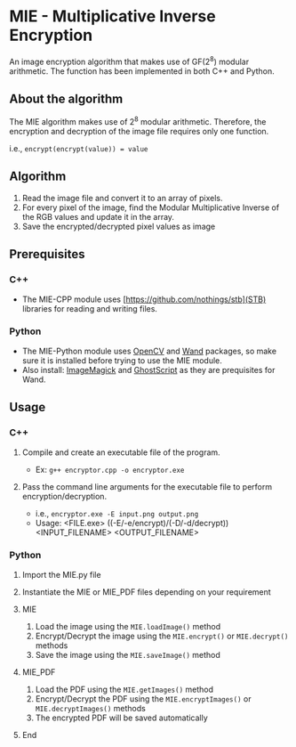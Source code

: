 # MIE - Multiplicative Inverse Encryption
An image encryption algorithm that makes use of GF(2<sup>8</sup>) modular arithmetic. The function has been implemented in both C++ and Python.

About the algorithm
----
The MIE algorithm makes use of 2<sup>8</sup> modular arithmetic. Therefore, the encryption and decryption of the image file requires only one function.

i.e., `encrypt(encrypt(value)) = value`

Algorithm
----
1. Read the image file and convert it to an array of pixels.
2. For every pixel of the image, find the Modular Multiplicative Inverse of the RGB values and update it in the array.
3. Save the encrypted/decrypted pixel values as image

Prerequisites
----
### C++
- The MIE-CPP module uses [https://github.com/nothings/stb](STB) libraries for reading and writing files.

### Python
- The MIE-Python module uses [OpenCV](https://pypi.org/project/opencv-python/) and [Wand](https://pypi.org/project/Wand/) packages, so make sure it is installed before trying to use the MIE module.
- Also install: [ImageMagick](http://www.imagemagick.org/script/download.php) and [GhostScript](https://www.ghostscript.com/download/gsdnld.html) as they are prequisites for Wand.

Usage
----
### C++
1. Compile and create an executable file of the program. 
    - Ex: `g++ encryptor.cpp -o encryptor.exe`

2. Pass the command line arguments for the executable file to perform encryption/decryption.
    - i.e., `encryptor.exe -E input.png output.png`
    - Usage: <FILE.exe> ((-E/-e/encrypt)/(-D/-d/decrypt)) <INPUT_FILENAME> <OUTPUT_FILENAME>

### Python
1. Import the MIE.py file

2. Instantiate the MIE or MIE_PDF files depending on your requirement

3. MIE
    1. Load the image using the `MIE.loadImage()` method
    2. Encrypt/Decrypt the image using the `MIE.encrypt()` or `MIE.decrypt()` methods
    3. Save the image using the `MIE.saveImage()` method

4. MIE_PDF
    1. Load the PDF using the `MIE.getImages()` method
    2. Encrypt/Decrypt the PDF using the `MIE.encryptImages()` or `MIE.decryptImages()` methods
    3. The encrypted PDF will be saved automatically
    
5. End
